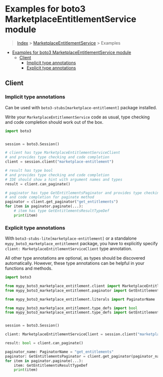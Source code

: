 <a id="examples-for-boto3-marketplaceentitlementservice-module"></a>

# Examples for boto3 MarketplaceEntitlementService module

> [Index](../README.md) > [MarketplaceEntitlementService](./README.md) >
> Examples

- [Examples for boto3 MarketplaceEntitlementService module](#examples-for-boto3-marketplaceentitlementservice-module)
  - [Client](#client)
    - [Implicit type annotations](#implicit-type-annotations)
    - [Explicit type annotations](#explicit-type-annotations)

<a id="client"></a>

## Client

<a id="implicit-type-annotations"></a>

### Implicit type annotations

Can be used with `boto3-stubs[marketplace-entitlement]` package installed.

Write your `MarketplaceEntitlementService` code as usual, type checking and
code completion should work out of the box.

```python
import boto3


session = boto3.Session()

# client has type MarketplaceEntitlementServiceClient
# and provides type checking and code completion
client = session.client("marketplace-entitlement")

# result has type bool
# and provides type checking and code completion
# IDE should show a hint with argument names and types
result = client.can_paginate()

# paginator has type GetEntitlementsPaginator and provides type checking
# and code completion for paginate method
paginator = client.get_paginator("get_entitlements")
for item in paginator.paginate(...):
    # item has type GetEntitlementsResultTypeDef
    print(item)
```

<a id="explicit-type-annotations"></a>

### Explicit type annotations

With `boto3-stubs-lite[marketplace-entitlement]` or a standalone
`mypy_boto3_marketplace_entitlement` package, you have to explicitly specify
`client: MarketplaceEntitlementServiceClient` type annotation.

All other type annotations are optional, as types should be discovered
automatically. However, these type annotations can be helpful in your functions
and methods.

```python
import boto3

from mypy_boto3_marketplace_entitlement.client import MarketplaceEntitlementServiceClient
from mypy_boto3_marketplace_entitlement.paginator import GetEntitlementsPaginator

from mypy_boto3_marketplace_entitlement.literals import PaginatorName

from mypy_boto3_marketplace_entitlement.type_defs import bool
from mypy_boto3_marketplace_entitlement.type_defs import GetEntitlementsResultTypeDef


session = boto3.Session()

client: MarketplaceEntitlementServiceClient = session.client("marketplace-entitlement")

result: bool = client.can_paginate()

paginator_name: PaginatorName = "get_entitlements"
paginator: GetEntitlementsPaginator = client.get_paginator(paginator_name)
for item in paginator.paginate(...):
    item: GetEntitlementsResultTypeDef
    print(item)
```
